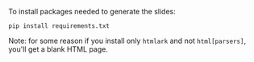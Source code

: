 To install packages needed to generate the slides:
```
pip install requirements.txt
```

Note: for some reason if you install only `htmlark` and not `html[parsers]`, you'll get a blank HTML page.

